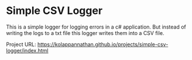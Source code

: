 # Simple CSV Logger

This is a simple logger for logging errors in a c# application. But instead of writing the logs to a txt file this logger writes them into a CSV file.

Project URL: https://kolappannathan.github.io/projects/simple-csv-logger/index.html
